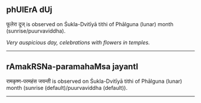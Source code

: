 ## phUlErA dUj
फूलेरा दूज् is observed on Śukla-Dvitīyā tithi of Phālguna (lunar) month (sunrise/puurvaviddha).

_Very auspicious day, celebrations with flowers in temples._

---
## rAmakRSNa-paramahaMsa jayantI
रामकृष्ण-परमहंस जयन्ती is observed on Śukla-Dvitīyā tithi of Phālguna (lunar) month (sunrise (default)/puurvaviddha (default)).



---
